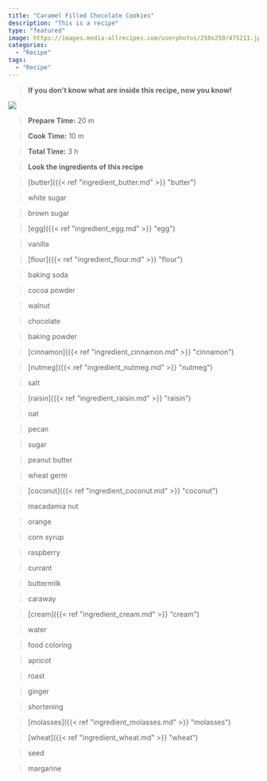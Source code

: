 ```yaml
---
title: "Caramel Filled Chocolate Cookies"
description: "This is a recipe"
type: "featured"
image: https://images.media-allrecipes.com/userphotos/250x250/475211.jpg
categories: 
  - "Recipe"
tags: 
  - "Recipe"
---
```



>**If you don't know what are inside this recipe, now you know!**

![](../images/Recipes-Banner.jpg)
> **Prepare Time:** 20 m


> **Cook Time:** 10 m


> **Total Time:** 3 h

> **Look the ingredients of this recipe**

> [butter]({{< ref "ingredient_butter.md" >}} "butter")

> white sugar

> brown sugar

> [egg]({{< ref "ingredient_egg.md" >}} "egg")

> vanilla

> [flour]({{< ref "ingredient_flour.md" >}} "flour")

> baking soda

> cocoa powder

> walnut

> chocolate

> baking powder

> [cinnamon]({{< ref "ingredient_cinnamon.md" >}} "cinnamon")

> [nutmeg]({{< ref "ingredient_nutmeg.md" >}} "nutmeg")

> salt

> [raisin]({{< ref "ingredient_raisin.md" >}} "raisin")

> oat

> pecan

> sugar

> peanut butter

> wheat germ

> [coconut]({{< ref "ingredient_coconut.md" >}} "coconut")

> macadamia nut

> orange

> corn syrup

> raspberry

> currant

> buttermilk

> caraway

> [cream]({{< ref "ingredient_cream.md" >}} "cream")

> water

> food coloring

> apricot

> roast

> ginger

> shortening

> [molasses]({{< ref "ingredient_molasses.md" >}} "molasses")

> [wheat]({{< ref "ingredient_wheat.md" >}} "wheat")

> seed

> margarine

